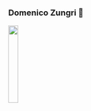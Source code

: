 ### Domenico Zungri 👋
<img src="https://media1.giphy.com/media/v1.Y2lkPTc5MGI3NjExbzE2MDJuYzhqYnc1M2QzaGw5N3FzcTN0enEzeTA2aG5kano5dHVraSZlcD12MV9pbnRlcm5hbF9naWZfYnlfaWQmY3Q9Zw/qgQUggAC3Pfv687qPC/giphy.gif" width="20%" align="center">
<br>







<!--
**DevDomenico/DevDomenico** is a ✨ _special_ ✨ repository because its `README.md` (this file) appears on your GitHub profile.

Here are some ideas to get you started:

- 🔭 I’m currently working on ...
- 🌱 I’m currently learning ...
- 👯 I’m looking to collaborate on ...
- 🤔 I’m looking for help with ...
- 💬 Ask me about ...
- 📫 How to reach me: ...
- 😄 Pronouns: ...
- ⚡ Fun fact: ...
-->
